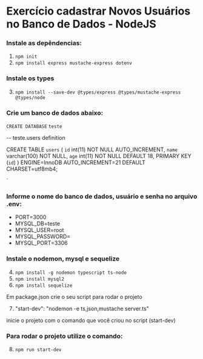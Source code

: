 # Exercício cadastrar Novos Usuários no Banco de Dados - NodeJS

### Instale as depêndencias:
1. `npm init`
2. `npm install express mustache-express dotenv`


### Instale os types
3. `npm install --save-dev @types/express @types/mustache-express @types/node`


### Crie um banco de dados abaixo:

`CREATE DATABASE` `teste`

-- teste.users definition

CREATE TABLE `users` (
  `id` int(11) NOT NULL AUTO_INCREMENT,
  `name` varchar(100) NOT NULL,
  `age` int(11) NOT NULL DEFAULT 18,
  PRIMARY KEY (`id`)
) ENGINE=InnoDB AUTO_INCREMENT=21 DEFAULT CHARSET=utf8mb4;

`

### Informe o nome do banco de dados, usuário e senha no arquivo .env:
- PORT=3000
- MYSQL_DB=teste
- MYSQL_USER=root
- MYSQL_PASSWORD=
- MYSQL_PORT=3306


### Instale o nodemon, mysql e sequelize

4. `npm install -g nodemon typescript ts-node`
5. `npm install mysql2`
6. `npm install sequelize`

Em package.json crie o seu script para rodar o projeto

7. "start-dev": "nodemon -e ts,json,mustache server.ts"

inicie o projeto com o comando que você criou no script (start-dev)

### Para rodar o projeto utilize o comando:

8. `npm run start-dev`